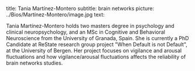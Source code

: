 title: Tania Martínez-Montero 
subtitle: brain networks
picture: ../Bios/Martínez-Montero/image.jpg
text: 

Tania Martínez-Montero holds two masters degree in psychology and clinical neuropsychology, and an MSc in Cognitive and Behavioral Neuroscience from the University of Granada, Spain. She is currently a PhD Candidate at ReState research group project "When Default is not Default", at the University of Bergen. Her project focuses on vigilance and arousal fluctuations and how vigilance/arousal fluctuations affects the reliability of brain networks studies.
